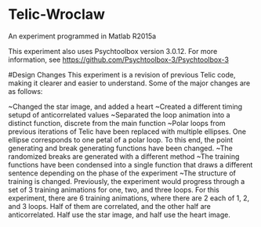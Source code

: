 # Telic-Wroclaw
An experiment programmed in Matlab R2015a

This experiment also uses Psychtoolbox version 3.0.12. For more information, see https://github.com/Psychtoolbox-3/Psychtoolbox-3

#Design Changes
This experiment is a revision of previous Telic code, making it clearer and easier to understand. Some of the major changes are as follows:

~Changed the star image, and added a heart
~Created a different timing setupd of anticorrelated values
~Separated the loop animation into a distinct function, discrete from the main function
~Polar loops from previous iterations of Telic have been replaced with multiple ellipses. One ellipse corresponds to one petal of a polar loop. To this end, the point generating and break generating functions have been changed.
~The randomized breaks are generated with a different method
~The training functions have been condensed into a single function that draws a different sentence depending on the phase of the experiment
~The structure of training is changed. Previously, the experiment would progress through a set of 3 training animations for one, two, and three loops. For this experiment, there are 6 training animations, where there are 2 each of 1, 2, and 3 loops. Half of them are correlated, and the other half are anticorrelated. Half use the star image, and half use the heart image.
